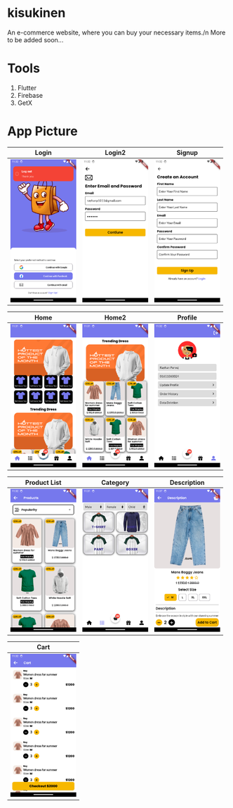 # kisukinen
 An e-commerce website, where you can buy your necessary items./n
 More to be added soon...

# Tools
 1. Flutter
 2. Firebase
 3. GetX


# App Picture

|     Login      | Login2            | Signup        |
|-------------------|------------------|------------------|
| <img src="Image/login.png" alt="Login Image" width="150"> | <img src="Image/Login2.png" alt="Login2 Image" width="150"> | <img src="Image/signup.png" alt="Signup Image" width="150"> |

| Home             | Home2            | Profile          |
|-------------------|------------------|------------------|
| <img src="Image/Home.png" alt="Home Image" width="150"> | <img src="Image/Home2.png" alt="Home2 Image" width="150"> | <img src="Image/Profile.png" alt="Profile Image" width="150"> |

| Product List     | Category         | Description      |
|-------------------|------------------|------------------|
| <img src="Image/productlist.png" alt="Product List Image" width="150"> | <img src="Image/Category.png" alt="Category Image" width="150"> | <img src="Image/Description.png" alt="Description Image" width="150"> |

| Cart     |
|-------------------|
| <img src="Image/Cart.png" alt="Cart Image" width="150"> |
